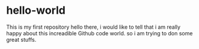 # hello-world
This is my first repository 
hello there,
i would like to tell that i am really happy about this increadible Github code world.
so i am trying to don some great stuffs.
